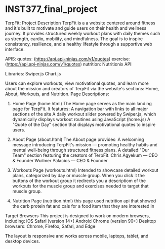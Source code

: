 # INST377_final_project
TerpFit:
Project Description
TerpFit is a  a website centered around fitness and it's  built to motivate and guide users on their health and wellness journey. It provides structured weekly workout plans with daily themes such as strength, cardio, mobility, and mindfulness. The goal is to inspire consistency, resilience, and a healthy lifestyle through a supportive web interface. 

APIS:
quotes: (https://api.api-ninjas.com/v1/quotes)
exercise: (https://api.api-ninjas.com/v1/quotes)
nutrition: Nutritionix API


Libraries:
Swiper.js
Chart.js

Users can explore workouts, view motivational quotes, and learn more about the mission and creators of TerpFit via the website's sections: Home, About, Workouts, and Nutrition.
Page Descriptions:
1. Home Page (home.html)
The Home page serves as the main landing page for TerpFit. It features:
 A navigation bar with links to all major sections of the site
A daily workout slider powered by Swiper.js, which dynamically displays workout routines using JavaScript (home.js) 
A "Quote of the Day" section that displays motivational quotes  to inspire users.

2. About Page (about.html)
The About page provides:
A welcoming message introducing TerpFit's mission — promoting healthy habits and mental well-being through structured fitness plans.
A detailed "Our Team" section featuring the creators of TerpFit:
Chris Agyekum — CEO & Founder
Wuilmer Palacios — CEO & Founder


3. Workouts Page (workouts.html)
Intended to showcase detailed workout plans, categorized by day or muscle group. When you click it the buttons of the workout group it redirects you a descriptiom of the workouts for the muscle group and exercises needed to target that muscle group. 

4. Nutrition Page (nutrition.html)
this page used nutrition api that showed  the carb protein fat and cals for a food item that they are interested in

Target Browsers
This project is designed to work on modern browsers, including:
iOS Safari (version 14+)
Android Chrome (version 90+)
Desktop browsers: Chrome, Firefox, Safari, and Edge

The layout is responsive and works across mobile, laptops, tablet, and desktop devices.

